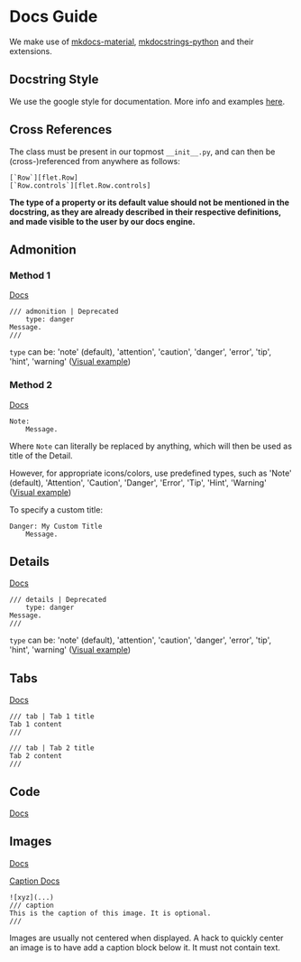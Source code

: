# Docs Guide

We make use of [mkdocs-material](https://squidfunk.github.io/mkdocs-material/reference/), [mkdocstrings-python](https://mkdocstrings.github.io/python/) and their extensions.

## Docstring Style

We use the google style for documentation. More info and examples [here](https://sphinxcontrib-napoleon.readthedocs.io/en/latest/example_google.html).

## Cross References

The class must be present in our topmost `__init__.py`, and can then be (cross-)referenced from anywhere as follows:
```
[`Row`][flet.Row]
[`Row.controls`][flet.Row.controls]
```

**The type of a property or its default value should not be mentioned in the docstring, as they are already described 
in their respective definitions, and made visible to the user by our docs engine.**

## Admonition

### Method 1

[Docs](https://facelessuser.github.io/pymdown-extensions/extensions/blocks/plugins/admonition/)

```
/// admonition | Deprecated
    type: danger
Message.
///
```

`type` can be: 'note' (default), 'attention', 'caution', 'danger', 'error', 'tip', 'hint', 'warning'
 ([Visual example](https://squidfunk.github.io/mkdocs-material/reference/admonitions/#supported-types))

 ### Method 2

[Docs](https://mkdocstrings.github.io/griffe/reference/docstrings/#google-syntax)

```
Note:
    Message.
```

Where `Note` can literally be replaced by anything, which will then be used as title of the Detail. 

However, for appropriate icons/colors, use predefined types, such as 'Note' (default), 'Attention', 'Caution', 'Danger', 'Error', 'Tip', 'Hint', 'Warning' ([Visual example](https://squidfunk.github.io/mkdocs-material/reference/admonitions/#supported-types))

To specify a custom title:
```
Danger: My Custom Title
    Message.
```

## Details

[Docs](https://facelessuser.github.io/pymdown-extensions/extensions/blocks/plugins/details/)

```
/// details | Deprecated
    type: danger
Message.
///
```

`type` can be: 'note' (default), 'attention', 'caution', 'danger', 'error', 'tip', 'hint', 'warning'
 ([Visual example](https://squidfunk.github.io/mkdocs-material/reference/admonitions/#supported-types))

## Tabs

[Docs](https://facelessuser.github.io/pymdown-extensions/extensions/blocks/plugins/tab/)

```
/// tab | Tab 1 title
Tab 1 content
///

/// tab | Tab 2 title
Tab 2 content
///
```

## Code

[Docs](https://squidfunk.github.io/mkdocs-material/reference/code-blocks/)

## Images

[Docs](https://blueswen.github.io/mkdocs-glightbox/)

[Caption Docs](https://facelessuser.github.io/pymdown-extensions/extensions/blocks/plugins/caption/)

```
![xyz](...)
/// caption
This is the caption of this image. It is optional.
///
```

Images are usually not centered when displayed. A hack to quickly center an image is to have add a caption block below it. It must not contain text.

